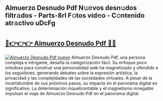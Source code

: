 ## Almuerzo Desnudo Pdf N𝚞𝚎vos desn𝚞dos filtr𝚊dos - Parts-8rl F𝚘tos vid𝚎o - C𝚘ntenido atr𝚊ctivo uDcFg

# <h2><a href="http://mbarsl.tromn.icu/?c=Almuerzo+Desnudo+Pdf">🔗👉👉👉 Almuerzo Desnudo Pdf 🔗🔗</a></h2>

[![Almuerzo Desnudo Pdf nuevo](https://i.imgur.com/pEAQMta.gif)](http://mbarsl.tromn.icu/?c=Almuerzo+Desnudo+Pdf)
Almuerzo Desnudo Pdf, una persona compleja e intrigante, desafía la categorización fácil. Su enfoque poco ortodoxo para construir una personalidad web ha magnetizado y ofendido a los seguidores, generando debates sobre la expresión artística, la privacidad y las complejidades de las sociedades virtuales. A pesar de la incertidumbre de sus próximos pasos, su impacto en el panorama digital es significativo. La determinación inquebrantable y el magnetismo innegable impulsan el viaje de Almuerzo Desnudo Pdf en el panorama digital.

